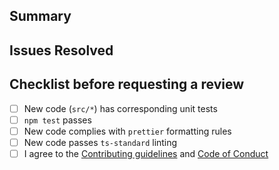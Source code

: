 ## Summary

<!-- Describe your changes -->

## Issues Resolved

<!-- List all issues resolved by this change using the # to tag them -->

## Checklist before requesting a review

- [ ] New code (`src/*`) has corresponding unit tests
- [ ] `npm test` passes
- [ ] New code complies with `prettier` formatting rules
- [ ] New code passes `ts-standard` linting
- [ ] I agree to the [Contributing guidelines](https://github.com/aensley/semantic-release-openapi/blob/main/.github/CONTRIBUTING.md) and [Code of Conduct](https://github.com/aensley/semantic-release-openapi/blob/main/.github/CODE_OF_CONDUCT.md)
